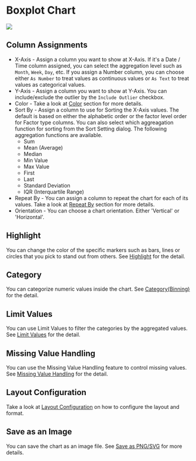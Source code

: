 # Boxplot Chart

![](images/boxplot.png)

## Column Assignments

* X-Axis - Assign a column you want to show at X-Axis. If it's a Date / Time column assigned, you can select the aggregation level such as `Month`, `Week`, `Day`, etc. If you assign a Number column, you can choose either `As Number` to treat values as continuous values or `As Text` to treat values as categorical values.  
* Y-Axis - Assign a column you want to show at Y-Axis. You can include/exclude the outlier by the `Include Outlier` checkbox.
* Color - Take a look at [Color](color.md) section for more details.
* Sort By - Assign a column to use for Sorting the X-Axis values. The default is based on either the alphabetic order or the factor level order for Factor type columns. You can also select which aggreagation function for sorting from the Sort Setting dialog. The following aggregation functions are available.
  * Sum
  * Mean (Average)
  * Median
  * Min Value
  * Max Value
  * First 
  * Last
  * Standard Deviation
  * IQR (Interquartile Range)
* Repeat By - You can assign a column to repeat the chart for each of its values. Take a look at [Repeat By](small-multiple.md) section for more details.
* Orientation - You can choose a chart orientation. Either 'Vertical' or 'Horizontal'.


## Highlight 

You can change the color of the specific markers such as bars, lines or circles that you pick to stand out from others. See [Highlight](highlight.md) for the detail. 

## Category 

You can categorize numeric values inside the chart. See [Category(Binning)](category.md) for the detail.

## Limit Values

You can use Limit Values to filter the categories by the aggregated values. See [Limit Values](limit.md) for the detail.

## Missing Value Handling

You can use the Missing Value Handling feature to control missing values. See [Missing Value Handling](missing-value-handling.md) for the detail.



## Layout Configuration

Take a look at [Layout Configuration](layout.md) on how to configure the layout and format. 

## Save as an Image

You can save the chart as an image file. See [Save as PNG/SVG](save.md) for more details.
